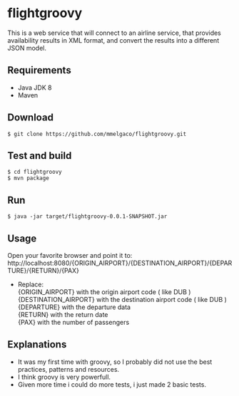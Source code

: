 # flightgroovy

This is a web service that will connect to an airline service, that provides availability results in XML format, and convert the results into a different JSON model.

## Requirements

- Java JDK 8
- Maven

## Download

```
$ git clone https://github.com/mmelgaco/flightgroovy.git
```

## Test and build

```
$ cd flightgroovy
$ mvn package
```

## Run

```
$ java -jar target/flightgroovy-0.0.1-SNAPSHOT.jar
```

## Usage

Open your favorite browser and point it to:  
http://localhost:8080/{ORIGIN_AIRPORT}/{DESTINATION_AIRPORT}/{DEPARTURE}/{RETURN}/{PAX}

- Replace:  
{ORIGIN_AIRPORT} with the origin airport code ( like DUB )  
{DESTINATION_AIRPORT} with the destination airport code ( like DUB )  
{DEPARTURE} with the departure data  
{RETURN} with the return date  
{PAX} with the number of passengers  
  

## Explanations

- It was my first time with groovy, so I probably did not use the best practices, patterns and resources.
- I think groovy is very powerfull.
- Given more time i could do more tests, i just made 2 basic tests.

